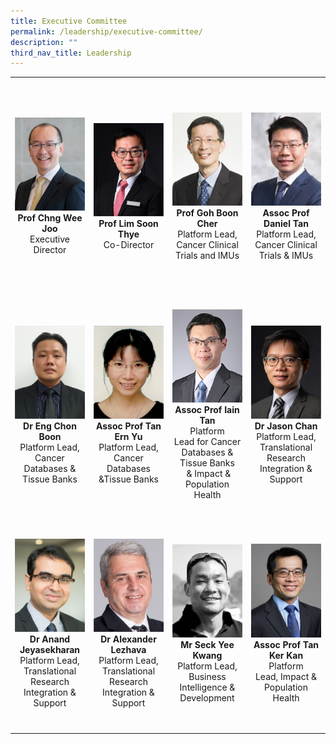 ```yaml
---
title: Executive Committee
permalink: /leadership/executive-committee/
description: ""
third_nav_title: Leadership
---
```

<table>
	<tbody>
		<tr height="350">
			<td width="25%">
				<a href="/leaders/prof-chng-wee-joo/" target="_blank">
					<img src="/images/Leaders/prof%20chng%20wee%20joo.png">
				</a>
				<div align="center"><b>Prof Chng Wee Joo</b></div>
				<div align="center">Executive Director</div>
			</td>
			<td width="25%">
				<a href="/leaders/prof-lim-soon-thye/" target="_blank">
					<img src="/images/Leaders/prof%20lim%20soon%20thye.png">
				</a>
				<div align="center"><b>Prof Lim Soon Thye</b></div>
				<div align="center">Co-Director</div>
			</td>
			<td width="25%">
				<a href="/leaders/prof-goh-boon-cher/" target="_blank">
					<img src="/images/Leaders/prof-goh-boon-cher.png">
				</a>
				<div align="center"><b>Prof Goh Boon Cher</b></div>
				<div align="center">Platform Lead, Cancer Clinical Trials and IMUs</div>
			</td>
			<td width="25%">
				<a href="/leaders/assoc-prof-daniel-tan/" target="_blank">
					<img src="/images/Leaders/daniel-tan-shao-weng.png">
				</a>
				<div align="center"><b>Assoc Prof Daniel Tan</b></div>
				<div align="center">Platform Lead, Cancer Clinical Trials &amp; IMUs</div>
			</td>
		</tr>
		<tr height="350"><!-- Second Row -->
			<td width="25%"><!-- Table 1 -->
				<a href="/leaders/dr-eng-chon-boon/" target="_blank">
					<img src="/images/Leaders/dr-eng-chon-boon.png">
				</a>
				<div align="center"><b>Dr Eng Chon Boon</b></div>
				<div align="center">Platform Lead, Cancer Databases &amp; Tissue Banks</div>
			</td>
			<td width="25%"><!-- Table 2 -->
				<a href="/leaders/assoc-prof-tan-ern-yu/" target="_blank">
					<img src="/images/Leaders/tan-ern-yu.png">
				</a>
				<div align="center"><b>Assoc Prof Tan Ern Yu</b></div>
				<div align="center">Platform Lead, Cancer Databases &amp;Tissue Banks</div>
			</td>
			<td width="25%"><!-- Table 3 -->
				<a href="/leaders/assoc-prof-iain-tan/" target="_blank">
					<img src="/images/Leaders/assoc-prof-tan-bee-huat.png">
				</a>
				<div align="center"><b>Assoc Prof Iain Tan</b></div>
				<div align="center">Platform Lead&nbsp;for&nbsp;Cancer Databases &amp; Tissue Banks &nbsp;&amp;&nbsp;Impact &amp; Population Health</div>
			</td>
			<td width="25%"><!-- Table 4 -->
				<a href="/leaders/dr-jason-chan/" target="_blank">
					<img src="/images/Leaders/dr-jason-chan.png">
				</a>
				<div align="center"><b>Dr Jason Chan</b></div>
				<div align="center">Platform Lead, Translational Research Integration &amp; Support</div>
			</td>
		</tr>
		<tr height="350"><!-- Third Row -->
			<td width="25%"><!-- Table 1 -->
				<a href="/leaders/dr-anand-jeyasekharan/" target="_blank">
					<img src="/images/Leaders/anand-jeyasekharan.png">
				</a>
				<div align="center"><b>Dr&nbsp;Anand Jeyasekharan</b></div>
				<div align="center">Platform Lead, Translational Research Integration &amp; Support</div>
			</td>
			<td width="25%"><!-- Table 2 -->
				<a href="/leaders/dr-alexander-lezhava/" target="_blank">
					<img src="/images/Leaders/dr-alexandra-lezhava.png">
				</a>
				<div align="center"><b>Dr Alexander Lezhava</b></div>
				<div align="center">Platform Lead, Translational Research Integration &amp; Support</div>
			</td>
			<td width="25%"><!-- Table 3 -->
				<a href="/leaders/mr-seck-yee-kwang/" target="_blank">
					<img src="/images/Leaders/mr-seck-yee-kwang.png">
				</a>
				<div align="center"><b>Mr Seck Yee Kwang</b></div>
				<div align="center">Platform Lead, Business Intelligence &amp; Development</div>
			</td>
			<td width="25%"><!-- Table 4 -->
				<a href="/leaders/assoc-prof-tan-ker-kan/" target="_blank">
					<img src="/images/Leaders/tan-ker-kan.png">
				</a>
				<div align="center"><b>Assoc Prof Tan Ker Kan</b></div>
				<div align="center">Platform Lead,&nbsp;Impact &amp; Population Health</div>
			</td>
		</tr>
	</tbody>
</table>